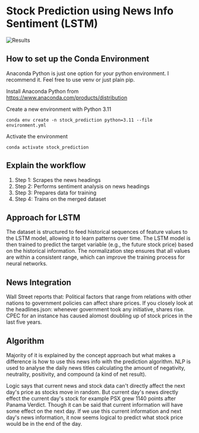 # Stock Prediction using News Info Sentiment (LSTM)
![Results](./output.png)

## How to set up the Conda Environment
Anaconda Python is just one option for your python environment.  I recommend it.  Feel free to use venv or just plain pip.

Install Anaconda Python from https://www.anaconda.com/products/distribution

Create a new environment with Python 3.11

```
conda env create -n stock_prediction python=3.11 --file environment.yml
```

Activate the environment

```
conda activate stock_prediction
```




## Explain the workflow
1. Step 1: Scrapes the news headings
2. Step 2: Performs sentiment analysis on news headings
3. Step 3: Prepares data for training
4. Step 4: Trains on the merged dataset

## Approach for LSTM
The dataset is structured to feed historical sequences of feature values to the LSTM model, allowing it to learn patterns over time. The LSTM model is then trained to predict the target variable (e.g., the future stock price) based on the historical information. The normalization step ensures that all values are within a consistent range, which can improve the training process for neural networks.

## News Integration
Wall Street reports that: Political factors that range from relations with other nations to government policies can affect share prices.
If you closely look at the headlines.json: whenever government took any initiative, shares rise. CPEC for an instance has caused alomost doubling up of stock prices in the last five years.

## Algorithm
Majority of it is explained by the concept approach but what makes a difference is how to use this news info with the prediction algorithm. NLP is used to analyse the daily news titles calculating the amount of negativity, neutrality, positivity, and compound (a kind of net result).

Logic says that current news and stock data can't directly affect the next day's price as stocks move in random. But current day's news directly effect the current day's stock for example PSX grew 1140 points after Panama Verdict. Though it can be said that current information will have some effect on the next day. If we use this current information and next day's news information, it now seems logical to predict what stock price would be in the end of the day.
